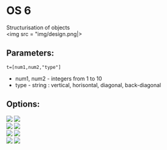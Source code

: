 # OS 6
Structurisation of objects  
<img src = "img/design.png|>


## Parameters:
```t=[num1,num2,"type"]```
* num1, num2 - integers from 1 to 10
* type - string : vertical, horisontal, diagonal, back-diagonal


## Options:
<img src = "img/left-sector.png">  <img src = "img/right-sector.png">   
<img src = "img/left-sector1.png">  <img src = "img/right-sector1.png">   
<img src = "img/left-sector2.png">  <img src = "img/right-sector2.png">   
<img src = "img/left-sector3.png">  <img src = "img/right-sector3.png">   

